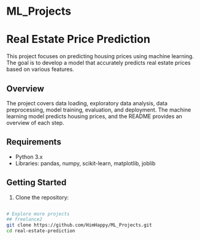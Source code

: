 # ML_Projects
# Real Estate Price Prediction

This project focuses on predicting housing prices using machine learning. The goal is to develop a model that accurately predicts real estate prices based on various features.

## Overview

The project covers data loading, exploratory data analysis, data preprocessing, model training, evaluation, and deployment. The machine learning model predicts housing prices, and the README provides an overview of each step.

## Requirements

- Python 3.x
- Libraries: pandas, numpy, scikit-learn, matplotlib, joblib

## Getting Started

1. Clone the repository:

```bash

# Explore more projects
## freelance2
git clone https://github.com/HimHappy/ML_Projects.git
cd real-estate-prediction
